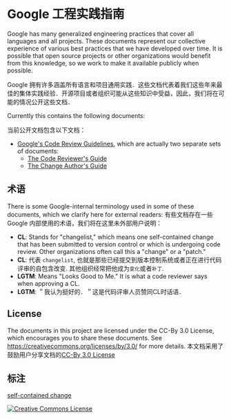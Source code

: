 # Google 工程实践指南

Google has many generalized engineering practices that cover all languages and
all projects. These documents represent our collective experience of various
best practices that we have developed over time. It is possible that open source
projects or other organizations would benefit from this knowledge, so we work to
make it available publicly when possible.

Google 拥有许多涵盖所有语言和项目通用实践．这些文档代表着我们这些年来最佳的集体实践经验．开源项目或者组织可能从这些知识中受益，因此，我们将在可能的情况公开这些文档．

Currently this contains the following documents:

当前公开文档包含以下文档：

*   [Google's Code Review Guidelines](review/index.md), which are actually two
    separate sets of documents:
    *   [The Code Reviewer's Guide](review/reviewer/index.md)
    *   [The Change Author's Guide](review/developer/index.md)

## 术语

There is some Google-internal terminology used in some of these documents, which
we clarify here for external readers:
有些文档存在一些 Google 内部使用的术语，我们将在这里未外部用户说明：


*   **CL**: Stands for "changelist," which means one self-contained change that
    has been submitted to version control or which is undergoing code review.
    Other organizations often call this a "change" or a "patch."
*   **CL**: 代表 `changelist`, 也就是那些已经提交到版本控制系统或者正在进行代码评审的自包含改变.
    其他组织经常把他成为`变化`或者`补丁`.
*   **LGTM**: Means "Looks Good to Me." It is what a code reviewer says when
    approving a CL.
*   **LGTM**: ＂我认为挺好的．＂这是代码评审人员赞同CL时话语．


## License

The documents in this project are licensed under the CC-By 3.0 License, which
encourages you to share these documents. See
<https://creativecommons.org/licenses/by/3.0/> for more details.
本文档采用了鼓励用户分享文档的[CC-By 3.0 License][1]

## 标注
[self-contained change][2]

[1]:https://creativecommons.org/licenses/by/3.0/ "CC-By 3.0 License"
[2]:https://docs.fedoraproject.org/en-US/program_management/changes_policy/ "self-contained change"
<a rel="license" href="https://creativecommons.org/licenses/by/3.0/"><img alt="Creative Commons License" style="border-width:0" src="https://i.creativecommons.org/l/by/3.0/88x31.png" /></a> 
